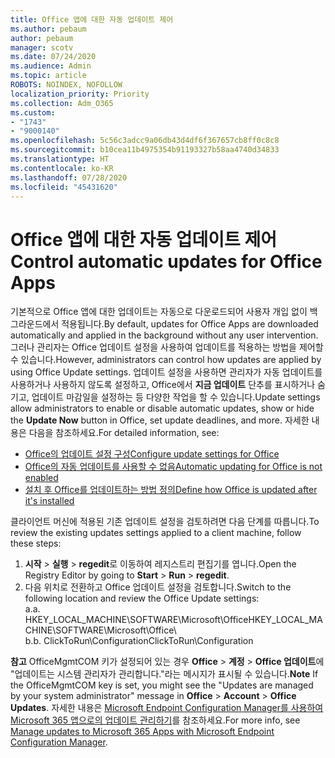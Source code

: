 ```yaml
---
title: Office 앱에 대한 자동 업데이트 제어
ms.author: pebaum
author: pebaum
manager: scotv
ms.date: 07/24/2020
ms.audience: Admin
ms.topic: article
ROBOTS: NOINDEX, NOFOLLOW
localization_priority: Priority
ms.collection: Adm_O365
ms.custom:
- "1743"
- "9000140"
ms.openlocfilehash: 5c56c3adcc9a06db43d4df6f367657cb8ff0c8c8
ms.sourcegitcommit: b10cea11b4975354b91193327b58aa4740d34833
ms.translationtype: HT
ms.contentlocale: ko-KR
ms.lasthandoff: 07/28/2020
ms.locfileid: "45431620"
---
```

# <a name="control-automatic-updates-for-office-apps"></a><span data-ttu-id="bde5b-102">Office 앱에 대한 자동 업데이트 제어</span><span class="sxs-lookup"><span data-stu-id="bde5b-102">Control automatic updates for Office Apps</span></span>

<span data-ttu-id="bde5b-103">기본적으로 Office 앱에 대한 업데이트는 자동으로 다운로드되어 사용자 개입 없이 백그라운드에서 적용됩니다.</span><span class="sxs-lookup"><span data-stu-id="bde5b-103">By default, updates for Office Apps are downloaded automatically and applied in the background without any user intervention.</span></span> <span data-ttu-id="bde5b-104">그러나 관리자는 Office 업데이트 설정을 사용하여 업데이트를 적용하는 방법을 제어할 수 있습니다.</span><span class="sxs-lookup"><span data-stu-id="bde5b-104">However, administrators can control how updates are applied by using Office Update settings.</span></span> <span data-ttu-id="bde5b-105">업데이트 설정을 사용하면 관리자가 자동 업데이트를 사용하거나 사용하지 않도록 설정하고, Office에서 **지금 업데이트** 단추를 표시하거나 숨기고, 업데이트 마감일을 설정하는 등 다양한 작업을 할 수 있습니다.</span><span class="sxs-lookup"><span data-stu-id="bde5b-105">Update settings allow administrators to enable or disable automatic updates, show or hide the **Update Now** button in Office, set update deadlines, and more.</span></span> <span data-ttu-id="bde5b-106">자세한 내용은 다음을 참조하세요.</span><span class="sxs-lookup"><span data-stu-id="bde5b-106">For detailed information, see:</span></span>

- [<span data-ttu-id="bde5b-107">Office의 업데이트 설정 구성</span><span class="sxs-lookup"><span data-stu-id="bde5b-107">Configure update settings for Office</span></span>](https://docs.microsoft.com/deployoffice/configure-update-settings-for-office-365-proplus)  
- [<span data-ttu-id="bde5b-108">Office의 자동 업데이트를 사용할 수 없음</span><span class="sxs-lookup"><span data-stu-id="bde5b-108">Automatic updating for Office is not enabled</span></span>](https://support.microsoft.com/help/2753538/automatic-updating-for-office-2013-and-office-2016-click-to-run-is-not)  
- [<span data-ttu-id="bde5b-109">설치 후 Office를 업데이트하는 방법 정의</span><span class="sxs-lookup"><span data-stu-id="bde5b-109">Define how Office is updated after it's installed</span></span>](https://docs.microsoft.com/deployoffice/configuration-options-for-the-office-2016-deployment-tool#updates-element)

<span data-ttu-id="bde5b-110">클라이언트 머신에 적용된 기존 업데이트 설정을 검토하려면 다음 단계를 따릅니다.</span><span class="sxs-lookup"><span data-stu-id="bde5b-110">To review the existing updates settings applied to a client machine, follow these steps:</span></span>

1. <span data-ttu-id="bde5b-111">**시작** > **실행** > **regedit**로 이동하여 레지스트리 편집기를 엽니다.</span><span class="sxs-lookup"><span data-stu-id="bde5b-111">Open the Registry Editor by going to **Start** > **Run** > **regedit**.</span></span>
2. <span data-ttu-id="bde5b-112">다음 위치로 전환하고 Office 업데이트 설정을 검토합니다.</span><span class="sxs-lookup"><span data-stu-id="bde5b-112">Switch to the following location and review the Office Update settings:</span></span>  
    <span data-ttu-id="bde5b-113">a.</span><span class="sxs-lookup"><span data-stu-id="bde5b-113">a.</span></span> <span data-ttu-id="bde5b-114">HKEY_LOCAL_MACHINE\SOFTWARE\Microsoft\Office</span><span class="sxs-lookup"><span data-stu-id="bde5b-114">HKEY_LOCAL_MACHINE\SOFTWARE\Microsoft\Office</span></span>\  
    <span data-ttu-id="bde5b-115">b.</span><span class="sxs-lookup"><span data-stu-id="bde5b-115">b.</span></span> <span data-ttu-id="bde5b-116">ClickToRun\Configuration</span><span class="sxs-lookup"><span data-stu-id="bde5b-116">ClickToRun\Configuration</span></span>

<span data-ttu-id="bde5b-117">**참고**  OfficeMgmtCOM 키가 설정되어 있는 경우 **Office** > **계정** > **Office 업데이트**에 "업데이트는 시스템 관리자가 관리합니다."라는 메시지가 표시될 수 있습니다.</span><span class="sxs-lookup"><span data-stu-id="bde5b-117">**Note**  If the OfficeMgmtCOM key is set, you might see the "Updates are managed by your system administrator" message in **Office** > **Account** > **Office Updates**.</span></span> <span data-ttu-id="bde5b-118">자세한 내용은 [Microsoft Endpoint Configuration Manager를 사용하여 Microsoft 365 앱으로의 업데이트 관리하기](https://docs.microsoft.com/deployoffice/manage-updates-to-office-365-proplus-with-system-center-configuration-manager#method-1-use-office-deployment-tool-to-enable-office-365-clients-to-receive-updates-from-configuration-manager)를 참조하세요.</span><span class="sxs-lookup"><span data-stu-id="bde5b-118">For more info, see [Manage updates to Microsoft 365 Apps with Microsoft Endpoint Configuration Manager](https://docs.microsoft.com/deployoffice/manage-updates-to-office-365-proplus-with-system-center-configuration-manager#method-1-use-office-deployment-tool-to-enable-office-365-clients-to-receive-updates-from-configuration-manager).</span></span>  